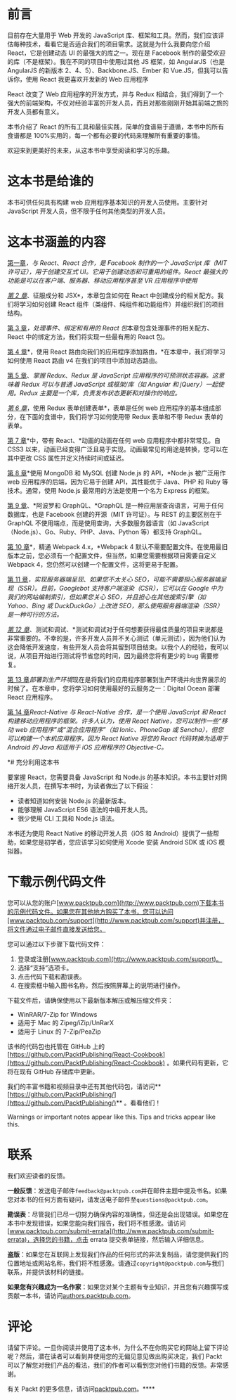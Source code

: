 # 前言

目前存在大量用于 Web 开发的 JavaScript 库、框架和工具。然而，我们应该评估每种技术，看看它是否适合我们的项目需求。这就是为什么我要向您介绍 React，它是创建动态 UI 的最强大的库之一。现在是 Facebook 制作的最受欢迎的库（不是框架）。我在不同的项目中使用过其他 JS 框架，如 AngularJS（也是 AngularJS 的新版本 2、4、5）、Backbone.JS、Ember 和 Vue.JS，但我可以告诉你，使用 React 我更喜欢开发新的 Web 应用程序

React 改变了 Web 应用程序的开发方式，并与 Redux 相结合，我们得到了一个强大的前端架构，不仅对经验丰富的开发人员，而且对那些刚刚开始其前端之旅的开发人员都有意义。

本书介绍了 React 的所有工具和最佳实践，简单的食谱易于遵循，本书中的所有食谱都是 100%实用的，每一个都有必要的代码来理解所有重要的事情。

欢迎来到更美好的未来，从这本书中享受阅读和学习的乐趣。

# 这本书是给谁的

本书可供任何具有构建 web 应用程序基本知识的开发人员使用。主要针对 JavaScript 开发人员，但不限于任何其他类型的开发人员。

# 这本书涵盖的内容

[第一章](01.html)*，与 React*、*React 合作，是 Facebook 制作的一个 JavaScript 库（MIT 许可证），用于创建交互式 UI。它用于创建动态和可重用的组件。React 最强大的功能是可以在客户端、服务器、移动应用程序甚至 VR 应用程序中使用*

 *[第 2 章](02.html)*、征服成分和 JSX*，本章包含如何在 React 中创建成分的相关配方。我们将学习如何创建 React 组件（类组件、纯组件和功能组件）并组织我们的项目结构。

[第 3 章](03.html)*，处理事件、绑定和有用的 React 包*本章包含处理事件的相关配方、React 中的绑定方法，我们将实现一些最有用的 React 包。

[第 4 章](04.html)*，使用 React 路由向我们的应用程序添加路由，*在本章中，我们将学习如何使用 React 路由 v4 在我们的项目中添加动态路由。

[第 5 章](05.html)、*掌握 Redux*、*Redux 是 JavaScript 应用程序的可预测状态容器。这意味着 Redux 可以与普通 JavaScript 或框架/库（如 Angular 和 jQuery）一起使用。Redux 主要是一个库，负责发布状态更新和对操作的响应。*

 *[第 6 章](06.html)*，使用 Redux 表单创建表单*，表单是任何 web 应用程序的基本组成部分，在下面的食谱中，我们将学习如何使用带 Redux 表单和不带 Redux 表单的表单。

[第 7 章](07.html)*中，带有 React、*动画的动画在任何 web 应用程序中都非常常见。自 CSS3 以来，动画已经变得广泛且易于实现。动画最常见的用途是转换，您可以在其中更改 CSS 属性并定义持续时间或延迟。

[第 8 章](08.html)*使用 MongoDB 和 MySQL 创建 Node.js 的 API，*Node.js 被广泛用作 web 应用程序的后端，因为它易于创建 API，其性能优于 Java、PHP 和 Ruby 等技术。通常，使用 Node.js 最常用的方法是使用一个名为 Express 的框架。

[第 9 章](09.html)、*阿波罗和 GraphQL、*GraphQL 是一种应用层查询语言，可用于任何数据库，也是 Facebook 创建的开源（MIT 许可证）。与 REST 的主要区别在于 GraphQL 不使用端点，而是使用查询，大多数服务器语言（如 JavaScript（Node.js）、Go、Ruby、PHP、Java、Python 等）都支持 GraphQL。

[第 10 章](10.html)*，精通 Webpack 4.x，*Webpack 4 默认不需要配置文件。在使用最旧版本之前，您必须有一个配置文件，但当然，如果您需要根据项目需要自定义 Webpack 4，您仍然可以创建一个配置文件，这将更易于配置。

[第 11 章](11.html)*，实现服务器端呈现*、*如果您不太关心 SEO，可能不需要担心服务器端呈现（SSR）。目前，Googlebot 支持客户端渲染（CSR），它可以在 Google 中为我们的网站编制索引，但如果您关心 SEO，并且担心在其他搜索引擎（如 Yahoo、Bing 或 DuckDuckGo）上改进 SEO，那么使用服务器端渲染（SSR）是一种可行的方法。*

 *[第 12 章](12.html)*、测试和调试、*测试和调试对于任何想要获得最佳质量的项目来说都是非常重要的。不幸的是，许多开发人员并不关心测试（单元测试），因为他们认为这会降低开发速度，有些开发人员会将其留到项目结束。以我个人的经验，我可以说，从项目开始进行测试将节省您的时间，因为最终您将有更少的 bug 需要修复。

[第 13 章](13.html)*部署到生产环境*现在是将我们的应用程序部署到生产环境并向世界展示的时候了。在本章中，您将学习如何使用最好的云服务之一：Digital Ocean 部署 React 应用程序。

[第 14 章](14.html)*React-Native 与 React-Native 合作，是一个使用 JavaScript 和 React 构建移动应用程序的框架。许多人认为，使用 React Native，您可以制作一些“移动 web 应用程序”或“混合应用程序”（如 Ionic、PhoneGap 或 Sencha），但您可以构建一个本机应用程序，因为 React Native 将您的 React 代码转换为适用于 Android 的 Java 和适用于 iOS 应用程序的 Objective-C。*

 *# 充分利用这本书

要掌握 React，您需要具备 JavaScript 和 Node.js 的基本知识。本书主要针对网络开发人员，在撰写本书时，为读者做出了以下假设：

*   读者知道如何安装 Node.js 的最新版本。
*   能够理解 JavaScript ES6 语法的中级开发人员。
*   很少使用 CLI 工具和 Node.js 语法。

本书还为使用 React Native 的移动开发人员（iOS 和 Android）提供了一些帮助，如果您是初学者，您应该学习如何使用 Xcode 安装 Android SDK 或 iOS 模拟器。

# 下载示例代码文件

您可以从您的账户[www.packtpub.com](http://www.packtpub.com)下载本书的示例代码文件。如果您在其他地方购买了本书，您可以访问[www.packtpub.com/support](http://www.packtpub.com/support)并注册，将文件通过电子邮件直接发送给您。

您可以通过以下步骤下载代码文件：

1.  登录或注册[www.packtpub.com](http://www.packtpub.com/support)。
2.  选择“支持”选项卡。
3.  点击代码下载和勘误表。
4.  在搜索框中输入图书名称，然后按照屏幕上的说明进行操作。

下载文件后，请确保使用以下最新版本解压或解压缩文件夹：

*   WinRAR/7-Zip for Windows
*   适用于 Mac 的 Zipeg/iZip/UnRarX
*   适用于 Linux 的 7-Zip/PeaZip

该书的代码包也托管在 GitHub 上的[https://github.com/PacktPublishing/React-Cookbook](https://github.com/PacktPublishing/React-Cookbook) 。如果代码有更新，它将在现有 GitHub 存储库中更新。

我们的丰富书籍和视频目录中还有其他代码包，请访问**[https://github.com/PacktPublishing/](https://github.com/PacktPublishing/)** 。看看他们！

Warnings or important notes appear like this. Tips and tricks appear like this.

# 联系

我们欢迎读者的反馈。

**一般反馈**：发送电子邮件`feedback@packtpub.com`并在邮件主题中提及书名。如果您对本书的任何方面有疑问，请发送电子邮件至`questions@packtpub.com`。

**勘误表**：尽管我们已尽一切努力确保内容的准确性，但还是会出现错误。如果您在本书中发现错误，如果您能向我们报告，我们将不胜感激。请访问[www.packtpub.com/submit-errata](http://www.packtpub.com/submit-errata)，选择您的书籍，点击 errata 提交表单链接，然后输入详细信息。

**盗版**：如果您在互联网上发现我们作品的任何形式的非法复制品，请您提供我们的位置地址或网站名称，我们将不胜感激。请通过`copyright@packtpub.com`与我们联系，并提供该材料的链接。

**如果您有兴趣成为一名作家**：如果您对某个主题有专业知识，并且您有兴趣撰写或贡献一本书，请访问[authors.packtpub.com](http://authors.packtpub.com/)。

# 评论

请留下评论。一旦你阅读并使用了这本书，为什么不在你购买它的网站上留下评论呢？然后，潜在读者可以看到并使用您的无偏见意见做出购买决定，我们 Packt 可以了解您对我们产品的看法，我们的作者可以看到您对他们书籍的反馈。非常感谢。

有关 Packt 的更多信息，请访问[packtpub.com](https://www.packtpub.com/)。****